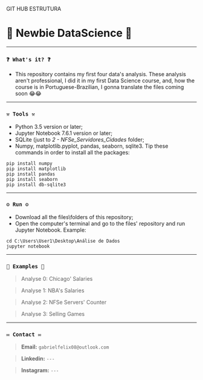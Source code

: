 GIT HUB ESTRUTURA
# 🌟 Newbie DataScience 🌟

----
### `❓ What's it? ❓`

* This repository contains my first four data's analysis. These analysis aren't professional, I did it in my first Data Science course, and, how the course is in Portuguese-Brazilian, I gonna translate the files coming soon 😂😂


----
### `⚒️ Tools ⚒️`

* Python 3.5 version or later;
* Jupyter Notebook 7.6.1 version or later;
* SQLite (just to *2 - NFSe_Servidores_Cidades* folder;
* Numpy, matplotlib.pyplot, pandas, seaborn, sqlite3. Tip these commands in order to install all the packages:

```
pip install numpy
pip install matplotlib
pip install pandas
pip install seaborn
pip install db-sqlite3
```

----
### `⚙️ Run ⚙️`

* Download all the files\folders of this repository;
* Open the computer's terminal and go to the files' repository and run Jupyter Notebook. Example:

```
cd C:\Users\User1\Desktop\Análise de Dados
jupyter notebook
```

----
### `📝 Examples 📝`

> Analyse 0: Chicago' Salaries

> Analyse 1: NBA's Salaries

> Analyse 2: NFSe Servers' Counter

> Analyse 3: Selling Games

----
### `✉️ Contact ✉️`

> **Email:** `gabrielfelix08@outlook.com`

> **Linkedin:** `---`

> **Instagram:** `---`
